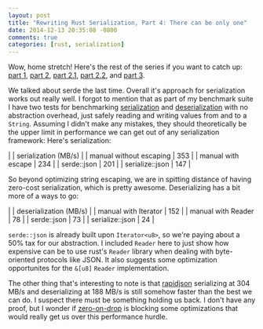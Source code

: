 ```yaml
---
layout: post
title: "Rewriting Rust Serialization, Part 4: There can be only one"
date: 2014-12-13 20:35:08 -0800
comments: true
categories: [rust, serialization]
---
```


Wow, home stretch! Here's the rest of the series if you want to catch up:
[part 1](http://erickt.github.io/blog/2014/10/28/serialization/),
[part 2](http://erickt.github.io/blog/2014/11/03/performance/),
[part 2.1](http://erickt.github.io/blog/2014/11/03/performance/),
[part 2.2](http://erickt.github.io/blog/2014/11/03/performance/), and
[part 3](http://erickt.github.io/blog/2014/12/13/rewriting-rust-serialization/).

We talked about serde the last time. Overall it's approach for serialization
works out really well. I forgot to mention that as part of my benchmark suite I
have two tests for benchmarking
[serialization](https://github.com/erickt/rust-serde/blob/master/benches/bench_log.rs#L1021)
and
[deserialization](https://github.com/erickt/rust-serde/blob/master/benches/bench_log.rs#L1613)
with no abstraction overhead, just safely reading and writing values from and
to a `String`. Assuming I didn't make any mistakes, they should theoretically
be the upper limit in performance we can get out of any serialization
framework: Here's serialization:

|                         | serialization (MB/s) |
| manual without escaping | 353                  |
| manual with escape      | 234                  |
| serde::json             | 201                  |
| serialize::json         | 147                  |

So beyond optimizing string escaping, we are in spitting distance of having
zero-cost serialization, which is pretty awesome. Deserializing has a bit more
of a ways to go:

|                      | deserialization (MB/s) |
| manual with Iterator | 152                    |
| manual with Reader   | 78                     |
| serde::json          | 73                     |
| serialize::json      | 24                     |

`serde::json` is already built upon `Iterator<u8>`, so we're paying about a 50%
tax for our abstraction. I included `Reader` here to just show how expensive
can be to use rust's `Reader` library when dealing with byte-oriented protocols
like JSON. It also suggests some optimization opportunites for the `&[u8]`
`Reader` implementation.

The other thing that's interesting to note is that
[rapidjson](https://github.com/miloyip/rapidjson) serializing at 304 MB/s and
deserializing at 188 MB/s is still somehow faster than the best we can do. I
suspect there must be something holding us back. I don't have any proof, but I
wonder if
[zero-on-drop](http://discuss.rust-lang.org/t/the-sad-state-of-zero-on-drop/944)
is blocking some optimizations that would really get us over this performance
hurdle.

